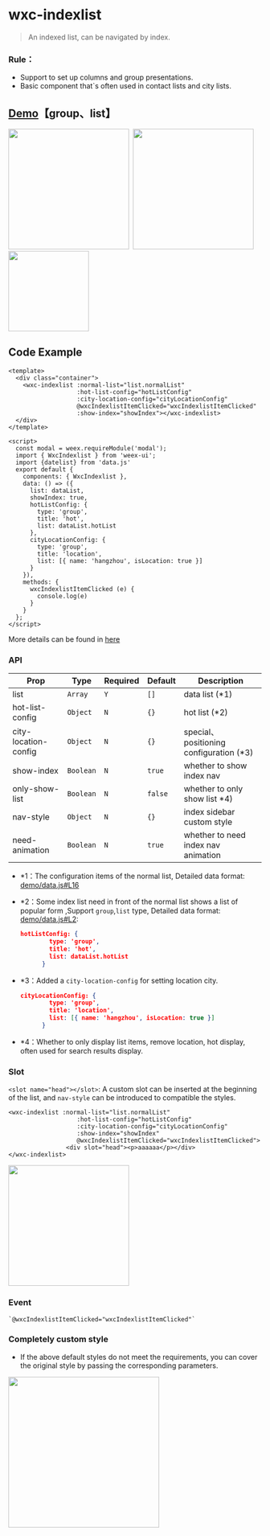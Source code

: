 # wxc-indexlist 

> An indexed list, can be navigated by index.

### Rule：
- Support to set up columns and group presentations.
- Basic component that`s often used in contact lists and city lists.
    
## [Demo](https://h5.m.taobao.com/trip/wxc-indexlist/index.html?_wx_tpl=https%3A%2F%2Fh5.m.taobao.com%2Ftrip%2Fwxc-indexlist%2Fdemo%2Findex.native-min.js)【group、list】
<img src="https://gw.alipayobjects.com/zos/rmsportal/MQBwOrcmQyMwUwPppoPo.gif" width="240"/>&nbsp;&nbsp;<img src="https://gw.alipayobjects.com/zos/rmsportal/USnVdDeDTNIkrMomOOpO.gif" width="240"/>&nbsp;&nbsp;<img src="https://img.alicdn.com/tfs/TB1qK2USpXXXXbSXpXXXXXXXXXX-200-200.png" width="160"/>


## Code Example

```vue
<template>
  <div class="container">
    <wxc-indexlist :normal-list="list.normalList"
                   :hot-list-config="hotListConfig"
                   :city-location-config="cityLocationConfig"
                   @wxcIndexlistItemClicked="wxcIndexlistItemClicked"
                   :show-index="showIndex"></wxc-indexlist>
  </div>
</template>

<script>
  const modal = weex.requireModule('modal');
  import { WxcIndexlist } from 'weex-ui';
  import {datelist} from 'data.js'
  export default {
    components: { WxcIndexlist },
    data: () => ({
      list: dataList,
      showIndex: true,
      hotListConfig: {
        type: 'group',
        title: 'hot',
        list: dataList.hotList
      },
      cityLocationConfig: {
        type: 'group',
        title: 'location',
        list: [{ name: 'hangzhou', isLocation: true }]
      }
    }),
    methods: {
      wxcIndexlistItemClicked (e) {
        console.log(e)
      }
    }
  };
</script>
```

More details can be found in [here](https://github.com/alibaba/weex-ui/blob/master/example/indexlist/index.vue)

### API

| Prop | Type | Required | Default | Description |
|-------------|------------|--------|-----|-----|
| list | `Array` |`Y`| `[]` |data list (*1)|
| hot-list-config | `Object` | `N`|`{}` | hot list (*2) |
| city-location-config | `Object` | `N`|`{}` | special、positioning configuration (*3) |
| show-index | `Boolean` |`N`| `true` |  whether to show index nav | 
| only-show-list | `Boolean` | `N`|`false` |  whether to only show list *4) |
| nav-style | `Object` |`N`| `{}` |  index sidebar custom style |
| need-animation | `Boolean` |`N`| `true` | whether to need index nav animation|

- *1：The configuration items of the normal list, Detailed data format: [demo/data.js#L16](https://github.com/alibaba/weex-ui/blob/master/example/indexlist/data.js#L16)
- *2：Some index list need in front of the normal list shows a list of popular form ,Support `group`,`list` type, Detailed data format: [demo/data.js#L2](https://github.com/alibaba/weex-ui/blob/master/example/indexlist/data.js#L2): 

   ```json
   hotListConfig: {
           type: 'group',
           title: 'hot',
           list: dataList.hotList
         }
   ```
   
- *3：Added a `city-location-config` for setting location city.

   ```json
   cityLocationConfig: {
           type: 'group',
           title: 'location',
           list: [{ name: 'hangzhou', isLocation: true }]
         }
   ```
- *4：Whether to only display list items, remove location, hot display, often used for search results display.

### Slot

`<slot name="head"></slot>`: A custom slot can be inserted at the beginning of the list, and `nav-style` can be introduced to compatible the styles.

```
<wxc-indexlist :normal-list="list.normalList"
                   :hot-list-config="hotListConfig"
                   :city-location-config="cityLocationConfig"
                   :show-index="showIndex"
                   @wxcIndexlistItemClicked="wxcIndexlistItemClicked">
                <div slot="head"><p>aaaaaa</p></div>       
</wxc-indexlist>
```
<img src="https://img.alicdn.com/tfs/TB1YhUjj9_I8KJjy0FoXXaFnVXa-818-276.jpg" width="240"/>

### Event

```
`@wxcIndexlistItemClicked="wxcIndexlistItemClicked"`
```

### Completely custom style
- If the above default styles do not meet the requirements, you can cover the original style by passing the corresponding parameters.

<img src="https://img.alicdn.com/tfs/TB13DEPn8TH8KJjy0FiXXcRsXXa-776-1370.jpg" width="300"/>

